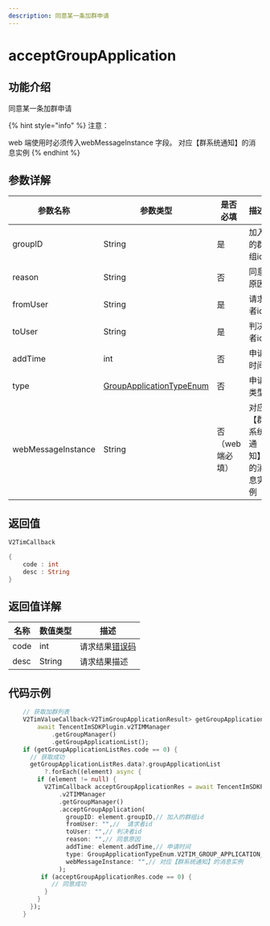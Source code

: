```yaml
---
description: 同意某一条加群申请
---
```


# acceptGroupApplication

## 功能介绍

同意某一条加群申请

{% hint style="info" %}
注意：

web 端使用时必须传入webMessageInstance 字段。 对应【群系统通知】的消息实例
{% endhint %}

## 参数详解

| 参数名称               | 参数类型                                                             | 是否必填      | 描述             |
| ------------------ | ---------------------------------------------------------------- | --------- | -------------- |
| groupID            | String                                                           | 是         | 加入的群组id        |
| reason             | String                                                           | 否         | 同意原因           |
| fromUser           | String                                                           | 是         | 请求者id          |
| toUser             | String                                                           | 是         | 判决者id          |
| addTime            | int                                                              | 否         | 申请时间           |
| type               | [GroupApplicationTypeEnum](../enums/groupapplicationtypeenum.md) | 否         | 申请类型           |
| webMessageInstance | String                                                           | 否（web端必填） | 对应【群系统通知】的消息实例 |

## 返回值

```dart
V2TimCallback

{
    code : int
    desc : String
}
```

## 返回值详解

| 名称   | 数值类型   | 描述                                                             |
| ---- | ------ | -------------------------------------------------------------- |
| code | int    | 请求结果[错误码](https://cloud.tencent.com/document/product/269/1671) |
| desc | String | 请求结果描述                                                         |

## 代码示例

```dart
    // 获取加群列表
    V2TimValueCallback<V2TimGroupApplicationResult> getGroupApplicationListRes =
        await TencentImSDKPlugin.v2TIMManager
            .getGroupManager()
            .getGroupApplicationList();
    if (getGroupApplicationListRes.code == 0) {
      // 获取成功
      getGroupApplicationListRes.data?.groupApplicationList
          ?.forEach((element) async {
        if (element != null) {
          V2TimCallback acceptGroupApplicationRes = await TencentImSDKPlugin
              .v2TIMManager
              .getGroupManager()
              .acceptGroupApplication(
                groupID: element.groupID,// 加入的群组id
                fromUser: "",//  请求者id
                toUser: "",// 判决者id
                reason: "",// 同意原因
                addTime: element.addTime,// 申请时间
                type: GroupApplicationTypeEnum.V2TIM_GROUP_APPLICATION_GET_TYPE_INVITE,// 申请类型
                webMessageInstance: "",// 对应【群系统通知】的消息实例
              );
         if (acceptGroupApplicationRes.code == 0) {
            // 同意成功
          }
        }
      });
    }
```
